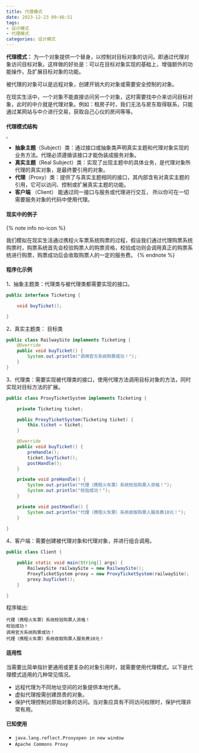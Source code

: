 ```yaml
---
title: 代理模式
date: 2023-12-23 09:46:51
tags:
- 设计模式
- 代理模式
categories: 设计模式
---
```


**代理模式：** 为一个对象提供一个替身，以控制对目标对象的访问。即通过代理对象访问目标对象。这样做的好处是：可以在目标对象实现的基础上，增强额外的功能操作，及扩展目标对象的功能。

被代理的对象可以是远程对象，创建开销大的对象或需要安全控制的对象。

在现实生活中，一个对象不能直接访问另一个对象，这时需要找中介来访问目标对象，此时的中介就是代理对象。例如：租房子时，我们无法与房东取得联系，只能通过某网站与中介进行交易，获取自己心仪的房间等等。

#### 代理模式结构

<img src="https://myblob-pics.oss-cn-hangzhou.aliyuncs.com/2023/designpattern/2560px-Proxy_pattern_diagram.png" style="zoom: 33%;" />

- **抽象主题**（Subject）类：通过接口或抽象类声明真实主题和代理对象实现的业务方法。代理必须遵循该接口才能伪装成服务对象。
- **真实主题**（Real Subject）类：实现了出现主题中的具体业务，是代理对象所代理的真实对象，是最终要引用的对象。
- **代理**（Proxy）类：提供了与真实主题相同的接口，其内部含有对真实主题的引用，它可以访问、控制或扩展真实主题的功能。
- **客户端** （Client） 能通过同一接口与服务或代理进行交互， 所以你可在一切需要服务对象的代码中使用代理。



#### 现实中的例子

{% note info no-icon %}

我们模拟在现实生活通过携程火车票系统购票的过程，假设我们通过代理购票系统购票时，购票系统首先会校验购票人的购票资格，校验成功则会调用真正的购票系统进行购票，购票成功后会收取购票人的一定的服务费。
{% endnote %}

#### 程序化示例

1、抽象主题类：代理类与被代理类都需要实现的接口。

```java
public interface Ticketing {

    void buyTicket();

}
```

2、真实主题类： 目标类

```java
public class RailwaySite implements Ticketing {
    @Override
    public void buyTicket() {
        System.out.println("调用官方系统购票成功！");
    }
}
```

3、代理类：需要实现被代理类的接口，使用代理方法调用目标对象的方法，同时实现对目标方法的扩展。

```java
public class ProxyTicketSystem implements Ticketing {

    private Ticketing ticket;

    public ProxyTicketSystem(Ticketing ticket) {
        this.ticket = ticket;
    }

    @Override
    public void buyTicket() {
        preHandle();
        ticket.buyTicket();
        postHandle();
    }

    private void preHandle() {
        System.out.println("代理（携程火车票）系统校验购票人资格！");
        System.out.println("校验成功！");
    }

    private void postHandle() {
        System.out.println("代理（携程火车票）系统收取购票人服务费10元！");
    }
    
}
```

4、客户端：需要创建被代理对象和代理对象，并进行组合调用。

```java
public class Client {

    public static void main(String[] args) {
        RailwaySite railwaySite = new RailwaySite();
        ProxyTicketSystem proxy = new ProxyTicketSystem(railwaySite);
        proxy.buyTicket();
    }

}
```

程序输出:

```
代理（携程火车票）系统校验购票人资格！
校验成功！
调用官方系统购票成功！
代理（携程火车票）系统收取购票人服务费10元！
```

#### 适用性

当需要比简单指针更通用或更复杂的对象引用时，就需要使用代理模式。以下是代理模式适用的几种常见情况。

- 远程代理为不同地址空间的对象提供本地代表。
- 虚拟代理按需创建昂贵的对象。
- 保护代理控制对原始对象的访问。当对象应具有不同访问权限时，保护代理非常有用。

#### 已知使用

- `java.lang.reflect.Proxyopen in new window`
- `Apache Commons Proxy`
